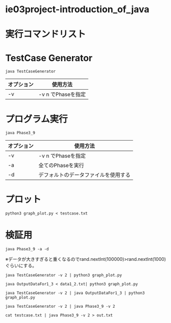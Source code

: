 # ie03project-introduction_of_java

# 実行コマンドリスト

# TestCase Generator
```java TestCaseGenerator```

|オプション|使用方法|
|---|---|
|-v|-v n でPhaseを指定|

# プログラム実行
```java Phase3_9```

|オプション|使用方法|
|---|---|
|-v|-v n でPhaseを指定|
|-a|全てのPhaseを実行|
|-d|デフォルトのデータファイルを使用する|


# プロット
```python3 graph_plot.py < testcase.txt```


# 検証用
```java Phase3_9 -a -d```


※データが大きすぎると重くなるのでrand.nextInt(100000)>rand.nextInt(1000)ぐらいにする。

```java TestCaseGenerator -v 2 | python3 graph_plot.py```


```java OutputDataFor1_3 < data1_2.txt| python3 graph_plot.py```


```java TestCaseGenerator -v 2 | java OutputDataFor1_3 | python3 graph_plot.py```


```java TestCaseGenerator -v 2 | java Phase3_9 -v 2```

```cat testcase.txt | java Phase3_9 -v 2 > out.txt```

